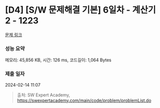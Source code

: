 # [D4] [S/W 문제해결 기본] 6일차 - 계산기2 - 1223 

[문제 링크](https://swexpertacademy.com/main/code/problem/problemDetail.do?contestProbId=AV14nnAaAFACFAYD) 

### 성능 요약

메모리: 45,856 KB, 시간: 126 ms, 코드길이: 1,064 Bytes

### 제출 일자

2024-02-14 11:07



> 출처: SW Expert Academy, https://swexpertacademy.com/main/code/problem/problemList.do